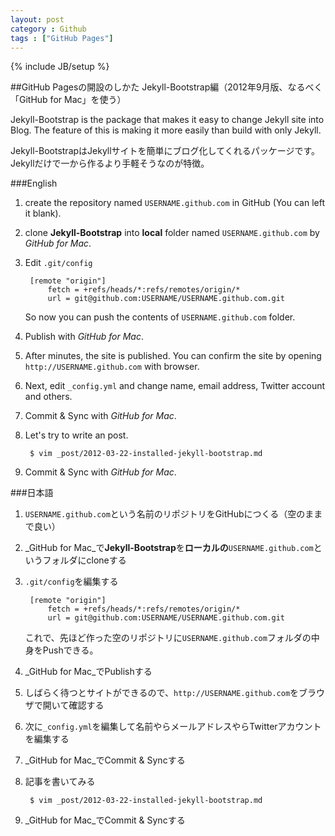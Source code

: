 ```yaml
---
layout: post
category : Github
tags : ["GitHub Pages"]
---
```

{% include JB/setup %}

##GitHub Pagesの開設のしかた Jekyll-Bootstrap編（2012年9月版、なるべく「GitHub for Mac」を使う）

Jekyll-Bootstrap is the package that makes it easy to change Jekyll site into Blog. The feature of this is making it more easily than build with only Jekyll.

Jekyll-BootstrapはJekyllサイトを簡単にブログ化してくれるパッケージです。Jekyllだけで一から作るより手軽そうなのが特徴。

###English

1. create the repository named `USERNAME.github.com` in GitHub (You can left it blank).
2. clone **Jekyll-Bootstrap** into **local** folder named `USERNAME.github.com` by _GitHub for Mac_.
3. Edit `.git/config`

		[remote "origin"]
			fetch = +refs/heads/*:refs/remotes/origin/*
			url = git@github.com:USERNAME/USERNAME.github.com.git

	So now you can push the contents of `USERNAME.github.com` folder.
4. Publish with _GitHub for Mac_.
3. After minutes, the site is published. You can confirm the site by opening `http://USERNAME.github.com` with browser.
4. Next, edit `_config.yml` and change name, email address, Twitter account and others.
5. Commit & Sync with _GitHub for Mac_.
6. Let's try to write an post.

		$ vim _post/2012-03-22-installed-jekyll-bootstrap.md

5. Commit & Sync with _GitHub for Mac_.

###日本語

1. `USERNAME.github.com`という名前のリポジトリをGitHubにつくる（空のままで良い）
2. _GitHub for Mac_で**Jekyll-Bootstrap**を**ローカルの**`USERNAME.github.com`というフォルダにcloneする
3. `.git/config`を編集する

		[remote "origin"]
			fetch = +refs/heads/*:refs/remotes/origin/*
			url = git@github.com:USERNAME/USERNAME.github.com.git

	これで、先ほど作った空のリポジトリに`USERNAME.github.com`フォルダの中身をPushできる。
4. _GitHub for Mac_でPublishする
3. しばらく待つとサイトができるので、`http://USERNAME.github.com`をブラウザで開いて確認する
4. 次に`_config.yml`を編集して名前やらメールアドレスやらTwitterアカウントを編集する
5. _GitHub for Mac_でCommit & Syncする
6. 記事を書いてみる

		$ vim _post/2012-03-22-installed-jekyll-bootstrap.md

5. _GitHub for Mac_でCommit & Syncする
